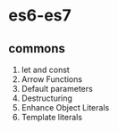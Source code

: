 # es6-es7
## commons
1. let and const
2. Arrow Functions
3. Default parameters
4. Destructuring
5. Enhance Object Literals
6. Template literals
